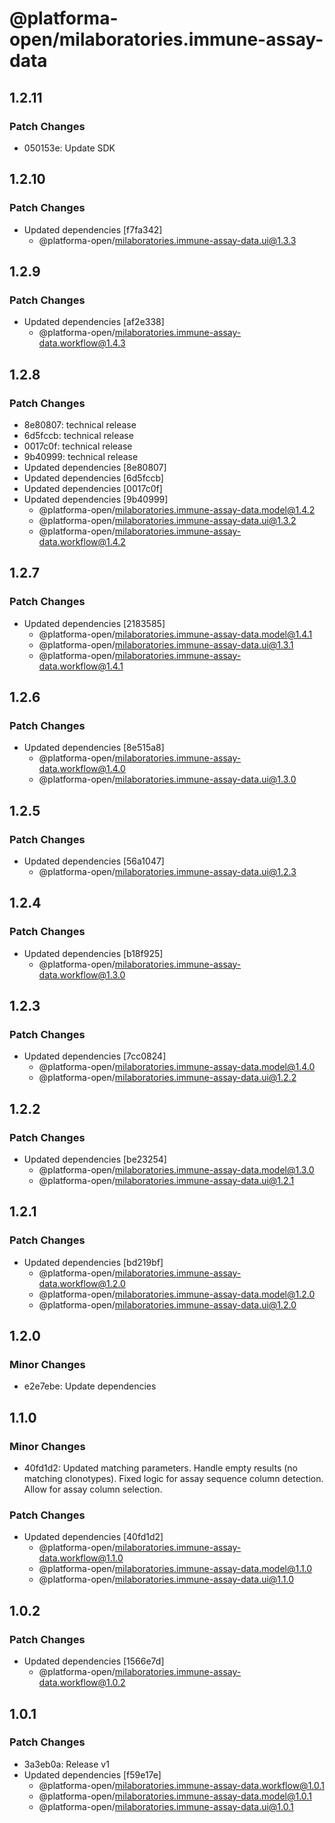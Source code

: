 # @platforma-open/milaboratories.immune-assay-data

## 1.2.11

### Patch Changes

- 050153e: Update SDK

## 1.2.10

### Patch Changes

- Updated dependencies [f7fa342]
  - @platforma-open/milaboratories.immune-assay-data.ui@1.3.3

## 1.2.9

### Patch Changes

- Updated dependencies [af2e338]
  - @platforma-open/milaboratories.immune-assay-data.workflow@1.4.3

## 1.2.8

### Patch Changes

- 8e80807: technical release
- 6d5fccb: technical release
- 0017c0f: technical release
- 9b40999: technical release
- Updated dependencies [8e80807]
- Updated dependencies [6d5fccb]
- Updated dependencies [0017c0f]
- Updated dependencies [9b40999]
  - @platforma-open/milaboratories.immune-assay-data.model@1.4.2
  - @platforma-open/milaboratories.immune-assay-data.ui@1.3.2
  - @platforma-open/milaboratories.immune-assay-data.workflow@1.4.2

## 1.2.7

### Patch Changes

- Updated dependencies [2183585]
  - @platforma-open/milaboratories.immune-assay-data.model@1.4.1
  - @platforma-open/milaboratories.immune-assay-data.ui@1.3.1
  - @platforma-open/milaboratories.immune-assay-data.workflow@1.4.1

## 1.2.6

### Patch Changes

- Updated dependencies [8e515a8]
  - @platforma-open/milaboratories.immune-assay-data.workflow@1.4.0
  - @platforma-open/milaboratories.immune-assay-data.ui@1.3.0

## 1.2.5

### Patch Changes

- Updated dependencies [56a1047]
  - @platforma-open/milaboratories.immune-assay-data.ui@1.2.3

## 1.2.4

### Patch Changes

- Updated dependencies [b18f925]
  - @platforma-open/milaboratories.immune-assay-data.workflow@1.3.0

## 1.2.3

### Patch Changes

- Updated dependencies [7cc0824]
  - @platforma-open/milaboratories.immune-assay-data.model@1.4.0
  - @platforma-open/milaboratories.immune-assay-data.ui@1.2.2

## 1.2.2

### Patch Changes

- Updated dependencies [be23254]
  - @platforma-open/milaboratories.immune-assay-data.model@1.3.0
  - @platforma-open/milaboratories.immune-assay-data.ui@1.2.1

## 1.2.1

### Patch Changes

- Updated dependencies [bd219bf]
  - @platforma-open/milaboratories.immune-assay-data.workflow@1.2.0
  - @platforma-open/milaboratories.immune-assay-data.model@1.2.0
  - @platforma-open/milaboratories.immune-assay-data.ui@1.2.0

## 1.2.0

### Minor Changes

- e2e7ebe: Update dependencies

## 1.1.0

### Minor Changes

- 40fd1d2: Updated matching parameters. Handle empty results (no matching clonotypes). Fixed logic for assay sequence column detection. Allow for assay column selection.

### Patch Changes

- Updated dependencies [40fd1d2]
  - @platforma-open/milaboratories.immune-assay-data.workflow@1.1.0
  - @platforma-open/milaboratories.immune-assay-data.model@1.1.0
  - @platforma-open/milaboratories.immune-assay-data.ui@1.1.0

## 1.0.2

### Patch Changes

- Updated dependencies [1566e7d]
  - @platforma-open/milaboratories.immune-assay-data.workflow@1.0.2

## 1.0.1

### Patch Changes

- 3a3eb0a: Release v1
- Updated dependencies [f59e17e]
  - @platforma-open/milaboratories.immune-assay-data.workflow@1.0.1
  - @platforma-open/milaboratories.immune-assay-data.model@1.0.1
  - @platforma-open/milaboratories.immune-assay-data.ui@1.0.1
